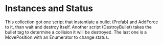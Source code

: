 # Instances and Status
This collection got one script that instantiate a bullet (Prefab) and AddForce to it, than wait and destroy itself.
Another script (DestroyBullet) takes the bullet tag to determine a collision it will be destroyed.
The last one is a MovePosition with an Enumerator to change status.